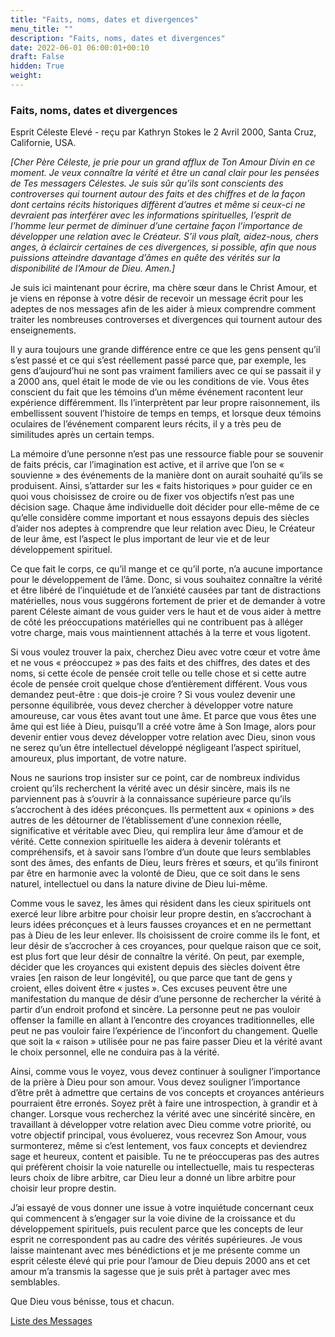 ```yaml
---
title: "Faits, noms, dates et divergences"
menu_title: ""
description: "Faits, noms, dates et divergences"
date: 2022-06-01 06:00:01+00:10
draft: False
hidden: True
weight:
---
```

### Faits, noms, dates et divergences

Esprit Céleste Elevé - reçu par Kathryn Stokes le 2 Avril 2000, Santa Cruz, Californie, USA.

*[Cher Père Céleste, je prie pour un grand afflux de Ton Amour Divin en ce moment. Je veux connaître la vérité et être un canal clair pour les pensées de Tes messagers Célestes. Je suis sûr qu’ils sont conscients des controverses qui tournent autour des faits et des chiffres et de la façon dont certains récits historiques diffèrent d’autres et même si ceux-ci ne devraient pas interférer avec les informations spirituelles, l’esprit de l’homme leur permet de diminuer d’une certaine façon l’importance de développer une relation avec le Créateur. S’il vous plaît, aidez-nous, chers anges, à éclaircir certaines de ces divergences, si possible, afin que nous puissions atteindre davantage d’âmes en quête des vérités sur la disponibilité de l’Amour de Dieu. Amen.]*

Je suis ici maintenant pour écrire, ma chère sœur dans le Christ Amour, et je viens en réponse à votre désir de recevoir un message écrit pour les adeptes de nos messages afin de les aider à mieux comprendre comment traiter les nombreuses controverses et divergences qui tournent autour des enseignements.

Il y aura toujours une grande différence entre ce que les gens pensent qu’il s’est passé et ce qui s’est réellement passé parce que, par exemple, les gens d’aujourd’hui ne sont pas vraiment familiers avec ce qui se passait il y a 2000 ans, quel était le mode de vie ou les conditions de vie. Vous êtes conscient du fait que les témoins d’un même événement racontent leur expérience différemment. Ils l’interprètent par leur propre raisonnement, ils embellissent souvent l’histoire de temps en temps, et lorsque deux témoins oculaires de l’événement comparent leurs récits, il y a très peu de similitudes après un certain temps.

La mémoire d’une personne n’est pas une ressource fiable pour se souvenir de faits précis, car l’imagination est active, et il arrive que l’on se « souvienne » des événements de la manière dont on aurait souhaité qu’ils se produisent. Ainsi, s’attarder sur les « faits historiques » pour guider ce en quoi vous choisissez de croire ou de fixer vos objectifs n’est pas une décision sage. Chaque âme individuelle doit décider pour elle-même de ce qu’elle considère comme important et nous essayons depuis des siècles d’aider nos adeptes à comprendre que leur relation avec Dieu, le Créateur de leur âme, est l’aspect le plus important de leur vie et de leur développement spirituel.

Ce que fait le corps, ce qu’il mange et ce qu’il porte, n’a aucune importance pour le développement de l’âme. Donc, si vous souhaitez connaître la vérité et être libéré de l’inquiétude et de l’anxiété causées par tant de distractions matérielles, nous vous suggérons fortement de prier et de demander à votre parent Céleste aimant de vous guider vers le haut et de vous aider à mettre de côté les préoccupations matérielles qui ne contribuent pas à alléger votre charge, mais vous maintiennent attachés à la terre et vous ligotent.

Si vous voulez trouver la paix, cherchez Dieu avec votre cœur et votre âme et ne vous « préoccupez » pas des faits et des chiffres, des dates et des noms, si cette école de pensée croit telle ou telle chose et si cette autre école de pensée croit quelque chose d’entièrement différent. Vous vous demandez peut-être : que dois-je croire ? Si vous voulez devenir une personne équilibrée, vous devez chercher à développer votre nature amoureuse, car vous êtes avant tout une âme. Et parce que vous êtes une âme qui est liée à Dieu, puisqu’Il a créé votre âme à Son Image, alors pour devenir entier vous devez développer votre relation avec Dieu, sinon vous ne serez qu’un être intellectuel développé négligeant l’aspect spirituel, amoureux, plus important, de votre nature.

Nous ne saurions trop insister sur ce point, car de nombreux individus croient qu’ils recherchent la vérité avec un désir sincère, mais ils ne parviennent pas à s’ouvrir à la connaissance supérieure parce qu’ils s’accrochent à des idées préconçues. Ils permettent aux « opinions » des autres de les détourner de l’établissement d’une connexion réelle, significative et véritable avec Dieu, qui remplira leur âme d’amour et de vérité. Cette connexion spirituelle les aidera à devenir tolérants et compréhensifs, et à savoir sans l’ombre d’un doute que leurs semblables sont des âmes, des enfants de Dieu, leurs frères et sœurs, et qu’ils finiront par être en harmonie avec la volonté de Dieu, que ce soit dans le sens naturel, intellectuel ou dans la nature divine de Dieu lui-même.

Comme vous le savez, les âmes qui résident dans les cieux spirituels ont exercé leur libre arbitre pour choisir leur propre destin, en s’accrochant à leurs idées préconçues et à leurs fausses croyances et en ne permettant pas à Dieu de les leur enlever. Ils choisissent de croire comme ils le font, et leur désir de s’accrocher à ces croyances, pour quelque raison que ce soit, est plus fort que leur désir de connaître la vérité. On peut, par exemple, décider que les croyances qui existent depuis des siècles doivent être vraies [en raison de leur longévité], ou que parce que tant de gens y croient, elles doivent être « justes ». Ces excuses peuvent être une manifestation du manque de désir d’une personne de rechercher la vérité à partir d’un endroit profond et sincère. La personne peut ne pas vouloir offenser la famille en allant à l’encontre des croyances traditionnelles, elle peut ne pas vouloir faire l’expérience de l’inconfort du changement. Quelle que soit la « raison » utilisée pour ne pas faire passer Dieu et la vérité avant le choix personnel, elle ne conduira pas à la vérité.

Ainsi, comme vous le voyez, vous devez continuer à souligner l’importance de la prière à Dieu pour son amour. Vous devez souligner l’importance d’être prêt à admettre que certains de vos concepts et croyances antérieurs pourraient être erronés. Soyez prêt à faire une introspection, à grandir et à changer. Lorsque vous recherchez la vérité avec une sincérité sincère, en travaillant à développer votre relation avec Dieu comme votre priorité, ou votre objectif principal, vous évoluerez, vous recevrez Son Amour, vous surmonterez, même si c’est lentement, vos faux concepts et deviendrez sage et heureux, content et paisible. Tu ne te préoccuperas pas des autres qui préfèrent choisir la voie naturelle ou intellectuelle, mais tu respecteras leurs choix de libre arbitre, car Dieu leur a donné un libre arbitre pour choisir leur propre destin.

J’ai essayé de vous donner une issue à votre inquiétude concernant ceux qui commencent à s’engager sur la voie divine de la croissance et du développement spirituels, puis reculent parce que les concepts de leur esprit ne correspondent pas au cadre des vérités supérieures. Je vous laisse maintenant avec mes bénédictions et je me présente comme un esprit céleste élevé qui prie pour l’amour de Dieu depuis 2000 ans et cet amour m’a transmis la sagesse que je suis prêt à partager avec mes semblables.

Que Dieu vous bénisse, tous et chacun.

[Liste des Messages](/fr-contemporary-messages/fr-contemporary-messages-by-date-order/fr-contemporary-messages-2000)

